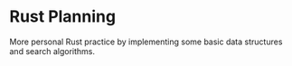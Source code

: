 # Rust Planning

More personal Rust practice by implementing some basic data structures and search algorithms.
